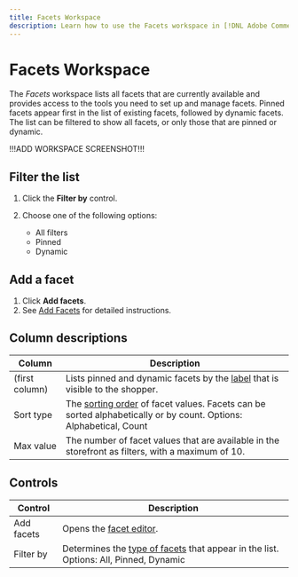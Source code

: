 ```yaml
---
title: Facets Workspace
description: Learn how to use the Facets workspace in [!DNL Adobe Commerce Optimizer].
---
```

# Facets Workspace

The *Facets* workspace lists all facets that are currently available and provides access to the tools you need to set up and manage facets. Pinned facets appear first in the list of existing facets, followed by dynamic facets. The list can be filtered to show all facets, or only those that are pinned or dynamic.

!!!ADD WORKSPACE SCREENSHOT!!!

## Filter the list

1. Click the **Filter by** control.
1. Choose one of the following options:

   - All filters
   - Pinned
   - Dynamic

## Add a facet

1. Click **Add facets**. 
1. See [Add Facets](add.md) for detailed instructions.

## Column descriptions

| Column | Description |
|--- |--- |
| (first column) | Lists pinned and dynamic facets by the [label](type.md) that is visible to the shopper. |
| Sort type | The [sorting order](type.md) of facet values. Facets can be sorted alphabetically or by count. Options: Alphabetical, Count|
| Max value | The number of facet values that are available in the storefront as filters, with a maximum of 10. |

## Controls

| Control | Description |
|--- |--- |
| Add facets| Opens the [facet editor](add.md). |
| Filter by | Determines the [type of facets](type.md) that appear in the list. Options: All, Pinned, Dynamic |
